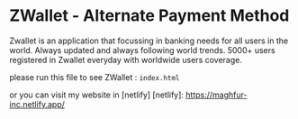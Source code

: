# ZWallet - Alternate Payment Method

Zwallet is an application that focussing in banking needs for all users in the world. Always updated and always following world trends. 5000+ users registered in Zwallet everyday with worldwide users coverage.

please run this file to see ZWallet :
`index.html`

or you can visit my website in [netlify]
[netlify]: https://maghfur-inc.netlify.app/
